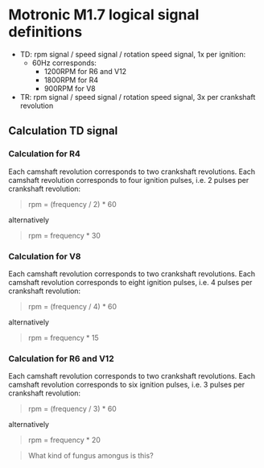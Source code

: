 # Motronic M1.7 logical signal definitions

- TD: rpm signal / speed signal / rotation speed signal, 1x per ignition:
    - 60Hz corresponds:
        - 1200RPM for R6 and V12
        - 1800RPM for R4
        - 900RPM for V8
- TR: rpm signal / speed signal / rotation speed signal, 3x per crankshaft revolution

## Calculation TD signal

### Calculation for R4

Each camshaft revolution corresponds to two crankshaft revolutions. Each camshaft revolution corresponds to four ignition pulses, i.e. 2 pulses per crankshaft revolution: 

> rpm = (frequency / 2) * 60

alternatively

> rpm = frequency * 30

### Calculation for V8

Each camshaft revolution corresponds to two crankshaft revolutions. Each camshaft revolution corresponds to eight ignition pulses, i.e. 4 pulses per crankshaft revolution: 

> rpm = (frequency / 4) * 60

alternatively

> rpm = frequency * 15

### Calculation for R6 and V12

Each camshaft revolution corresponds to two crankshaft revolutions. Each camshaft revolution corresponds to six ignition pulses, i.e. 3 pulses per crankshaft revolution:

> rpm = (frequency / 3) * 60

alternatively

> rpm = frequency * 20

> What kind of fungus amongus is this?